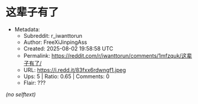 # 这辈子有了

- Metadata:
  - Subreddit: r_iwanttorun
  - Author: FreeXiJinpingAss
  - Created: 2025-08-02 19:58:58 UTC
  - Permalink: https://reddit.com/r/iwanttorun/comments/1mfzquk/这辈子有了/
  - URL: https://i.redd.it/83fxx6rdwngf1.jpeg
  - Ups: 5 | Ratio: 0.65 | Comments: 0
  - Flair: ???

_(no selftext)_
